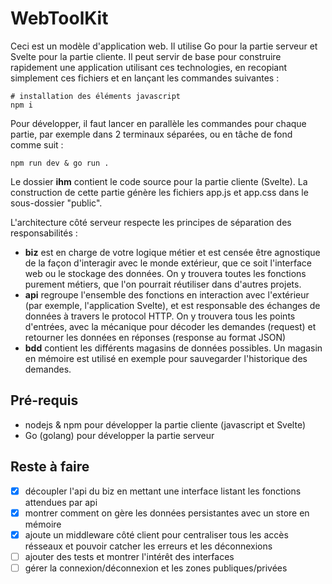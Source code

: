 # WebToolKit

Ceci est un modèle d'application web. Il utilise Go pour la partie serveur et Svelte pour la partie cliente. Il peut servir de base pour construire rapidement une application utilisant ces technologies, en recopiant simplement ces fichiers et en lançant les commandes suivantes :

```
# installation des éléments javascript
npm i
```

Pour développer, il faut lancer en parallèle les commandes pour chaque partie, par exemple dans 2 terminaux séparées, ou en tâche de fond comme suit :

```
npm run dev & go run .
```

Le dossier **ihm** contient le code source pour la partie cliente (Svelte). La construction de cette partie génère les fichiers app.js et app.css dans le sous-dossier "public".

L'architecture côté serveur respecte les principes de séparation des responsabilités :
- **biz** est en charge de votre logique métier et est censée être agnostique de la façon d'interagir avec le monde extérieur, que ce soit l'interface web ou le stockage des données. On y trouvera toutes les fonctions purement métiers, que l'on pourrait réutiliser dans d'autres projets.
- **api** regroupe l'ensemble des fonctions en interaction avec l'extérieur (par exemple, l'application Svelte), et est responsable des échanges de données à travers le protocol HTTP. On y trouvera tous les points d'entrées, avec la mécanique pour décoder les demandes (request) et retourner les données en réponses (response au format JSON)
- **bdd** contient les différents magasins de données possibles. Un magasin en mémoire est utilisé en exemple pour sauvegarder l'historique des demandes.

## Pré-requis

- nodejs & npm pour développer la partie cliente (javascript et Svelte)
- Go (golang) pour développer la partie serveur

## Reste à faire 

- [x] découpler l'api du biz en mettant une interface listant les fonctions attendues par api 
- [x] montrer comment on gère les données persistantes avec un store en mémoire
- [x] ajoute un middleware côté client pour centraliser tous les accès résseaux et pouvoir catcher les erreurs et les déconnexions
- [ ] ajouter des tests et montrer l'intérêt des interfaces
- [ ] gérer la connexion/déconnexion et les zones publiques/privées